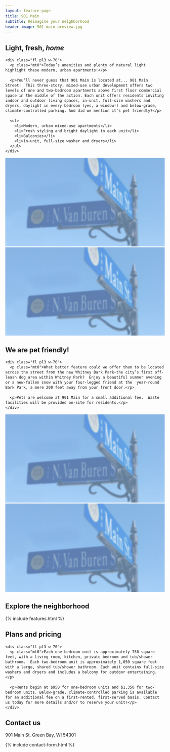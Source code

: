 ```yaml
---
layout: feature-page
title: 901 Main
subtitle: Reimagine your neighborhood
header-image: 901-main-preview.jpg
---
```


<section class="ph3 cf mv4">
  <div class="mw7 center">
    <h2 class="fl w-30 pr3 mt0 main-blue">Light, fresh, <i>home</i></h2>

    <div class="fl pl3 w-70">
      <p class="mt0">Today’s amenities and plenty of natural light highlight these modern, urban apartments!</p>

      <p>You’ll never guess that 901 Main is located at... 901 Main Street!  This three-story, mixed-use urban development offers two levels of one and two-bedroom apartments above first floor commercial space in the middle of the action. Each unit offers residents inviting indoor and outdoor living spaces, in-unit, full-size washers and dryers, daylight in every bedroom (yes, a window!) and below-grade, climate-controlled parking. And did we mention it’s pet friendly?</p>

      <ul>
        <li>Modern, urban mixed-use apartments</li>
        <li>Fresh styling and bright daylight in each unit</li>
        <li>Balconies</li>
        <li>In-unit, full-size washer and dryers</li>
      </ul>
    </div>
  </div>
</section>

<section class="mw9 center">
  <div class="card-container card-container-wide">
    <div class="card w-50-l">
      <div class="card-content">
        <img class="w-100" src="/images/901-main-preview.jpg">
      </div>
    </div>
    <div class="card w-50-l">
      <div class="card-content">
        <img class="w-100" src="/images/901-main-preview.jpg">
      </div>
    </div>
  </div>
</section>

<section class="ph3 cf mv4">
  <div class="mw7 center">
    <h2 class="fl w-30 pr3 mt0 main-blue">We are pet friendly!</h2>

    <div class="fl pl3 w-70">
      <p class="mt0">What better feature could we offer than to be located across the street from the new Whitney Bark Park—the city’s first off-leash dog area within Whitney Park?  Enjoy a beautiful summer evening or a new-fallen snow with your four-legged friend at the  year-round Bark Park, a mere 200 feet away from your front door.</p>

      <p>Pets are welcome at 901 Main for a small additional fee.  Waste facilities will be provided on-site for residents.</p>
    </div>
  </div>
</section>

<section class="mw9 center">
  <div class="card-container card-container-reverse card-container-wide">
    <div class="card w-50-l">
      <div class="card-content">
        <img class="w-100" src="/images/901-main-preview.jpg">
      </div>
    </div>
    <div class="card w-50-l">
      <div class="card-content">
        <img class="w-100" src="/images/901-main-preview.jpg">
      </div>
    </div>
  </div>
</section>

<div class="mt5 pv3 cover" style="background-image: url('/images/background-3.jpg');">
  <div class="mw8 center">
    <h2 class="main-blue tc ph3 f2">Explore the neighborhood</h2>
    {% include features.html %}
  </div>
</div>

<!-- <section class="mw9 center">
  <div class="card-container card-container-wide">
    <div class="card w-50-l">
      <div class="card-content">
        <img class="w-100" src="/images/901-main-preview.jpg">
      </div>
    </div>
    <div class="card w-50-l">
      <div class="card-content">
        <img class="w-100" src="/images/901-main-preview.jpg">
      </div>
    </div>
  </div>
</section> -->

<section class="ph3 cf mv4">
  <div class="mw7 center">
    <h2 class="fl w-30 pr3 mt0 main-blue">Plans and pricing</h2>

    <div class="fl pl3 w-70">
      <p class="mt0">Each one-bedroom unit is approximately 750 square feet, with a living room, kitchen, private bedroom and tub/shower bathroom.  Each two-bedroom unit is approximately 1,050 square feet with a large, shared tub/shower bathroom. Each unit contains full-size washers and dryers and includes a balcony for outdoor entertaining.</p>

      <p>Rents begin at $950 for one-bedroom units and $1,350 for two-bedroom units. Below-grade, climate-controlled parking is available for an additional fee on a first-rented, first-served basis. Contact us today for more details and/or to reserve your unit!</p>
    </div>
  </div>

  <div class="fl pa2 w-100"><div class="bg-near-white h5"></div></div>
  <div class="fl pa2 w-50"><div class="bg-near-white h5"></div></div>
  <div class="fl pa2 w-50"><div class="bg-near-white h5"></div></div>
</section>

<section style="background-image: url('/images/background-3.jpg');" class="cover pa3 pv4">
  <div class="mw6 center">
    <h2 class="mt0 ph2 f2 mw6 center tc mb3 main-blue">Contact us</h2>
    <p>901 Main St. Green Bay, WI 54301</p>
    {% include contact-form.html %}
  </div>
</section>
